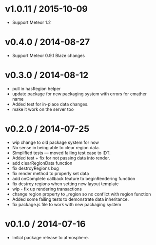 v1.0.11 / 2015-10-09
==================
  * Support Meteor 1.2

v0.4.0 / 2014-08-27
==================
  * Support Meteor 0.9.1 Blaze changes

v0.3.0 / 2014-08-12
==================
  * pull in hasRegion helper
  * update package for new packaging system with errors for cmather name
  * Added test for in-place data changes.
  * make it work on the server too

v0.2.0 / 2014-07-25
==================

  * wip change to old package system for now
  * No sense in being able to clear region data.
  * Simplified tests — moved failing test case to IDT.
  * Added test + fix for not passing data into render.
  * add clearRegionData function
  * fix destroyRegions bug
  * fix render method to properly set data
  * add onComplete callback feature to beginRendering function
  * fix destroy regions when setting new layout template
  * wip - fix up rendering transactions
  * change region property to _region so no conflict with region function
  * Added some failing tests to demonstrate data inheritance.
  * fix package.js file to work with new packaging system

v0.1.0 / 2014-07-16
==================

  * Initial package release to atmosphere.
